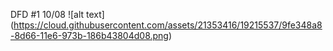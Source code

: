 

DFD #1
10/08
![alt text] (https://cloud.githubusercontent.com/assets/21353416/19215537/9fe348a8-8d66-11e6-973b-186b43804d08.png)
